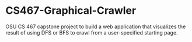 # CS467-Graphical-Crawler
OSU CS 467 capstone project to build a web application that visualizes the result of using DFS or BFS to crawl from a user-specified starting page.
